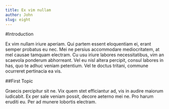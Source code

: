 ```yaml
---
title: Ex vim nullam 
author: John
slug: eight
---
```


#Introduction

Ex vim nullam iriure aperiam. Qui partem essent eloquentiam ei, erant semper probatus eu nec. Mei ne persius accommodare mediocritatem, at mel causae tamquam electram. Cu usu iriure labores necessitatibus, vim an scaevola ponderum abhorreant. Vel eu nisl altera percipit, consul labores in has, quo te adhuc veniam petentium. Vel te doctus tritani, commune ocurreret pertinacia ea vis.

##First Topic

Graecis percipitur sit ne. Vix quem stet efficiantur ad, vis in audire maiorum iudicabit. Ex per sale veniam possit, decore aeterno mei ne. Pro harum eruditi eu. Per ad munere lobortis electram.
